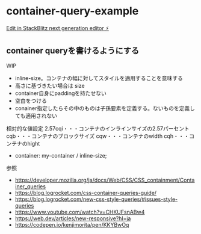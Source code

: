 # container-query-example

[Edit in StackBlitz next generation editor ⚡️](https://stackblitz.com/~/github.com/kenmori/container-query-example)


## container queryを書けるようにする

WIP


- inline-size。コンテナの幅に対してスタイルを適用することを意味する
- 高さに基づきたい場合は size
- container自身にpaddingを持たせない
- 空白をつける
- conainer指定したらその中のものは子孫要素を定義する。ないものを定義しても適用されない

相対的な値設定
2.57cqi・・・コンテナのインラインサイズの2.57パーセント 
cqb・・・コンテナのブロックサイズ
cqw・・・コンテナのwidth
cqh・・・コンテナのhight

- container: my-container / inline-size;

参照
- https://developer.mozilla.org/ja/docs/Web/CSS/CSS_containment/Container_queries
- https://blog.logrocket.com/css-container-queries-guide/
- https://blog.logrocket.com/new-css-style-queries/#issues-style-queries
- https://www.youtube.com/watch?v=CHKUFsnABw4
- https://web.dev/articles/new-responsive?hl=ja
- https://codepen.io/kenjimorita/pen/KKYBwOq